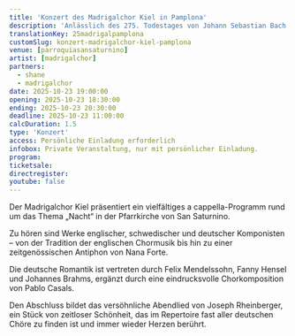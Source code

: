 ```yaml
---
title: 'Konzert des Madrigalchor Kiel in Pamplona'
description: 'Anlässlich des 275. Todestages von Johann Sebastian Bach laden wir herzlich zu einem besonderen musikalischen Ereignis ein.'
translationKey: 25madrigalpamplona
customSlug: konzert-madrigalchor-kiel-pamplona
venue: [parroquiasansaturnino]
artist: [madrigalchor]
partners:
  - shane
  - madrigalchor
date: 2025-10-23 19:00:00
opening: 2025-10-23 18:30:00
ending: 2025-10-23 20:30:00
deadline: 2025-10-23 11:00:00
calcDuration: 1.5
type: 'Konzert'
access: Persönliche Einladung erforderlich
infobox: Private Veranstaltung, nur mit persönlicher Einladung.
program:
ticketsale:
directregister:
youtube: false
---
```


Der Madrigalchor Kiel präsentiert ein vielfältiges a cappella-Programm rund um das Thema „Nacht“ in der Pfarrkirche von San Saturnino.

Zu hören sind Werke englischer, schwedischer und deutscher Komponisten – von der Tradition der englischen Chormusik bis hin zu einer zeitgenössischen Antiphon von Nana Forte.

Die deutsche Romantik ist vertreten durch Felix Mendelssohn, Fanny Hensel und Johannes Brahms, ergänzt durch eine eindrucksvolle Chorkomposition von Pablo Casals.

Den Abschluss bildet das versöhnliche Abendlied von Joseph Rheinberger, ein Stück von zeitloser Schönheit, das im Repertoire fast aller deutschen Chöre zu finden ist und immer wieder Herzen berührt.
